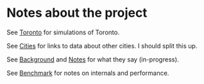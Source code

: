 # Notes about the project

See [Toronto](toronto.md) for simulations of Toronto.

See [Cities](cities.md) for links to data about other cities. I should
split this up.

See [Background](background.md) and [Notes](notes.md) for what they say (in-progress).

See [Benchmark](benchmark.md) for notes on internals and performance.
